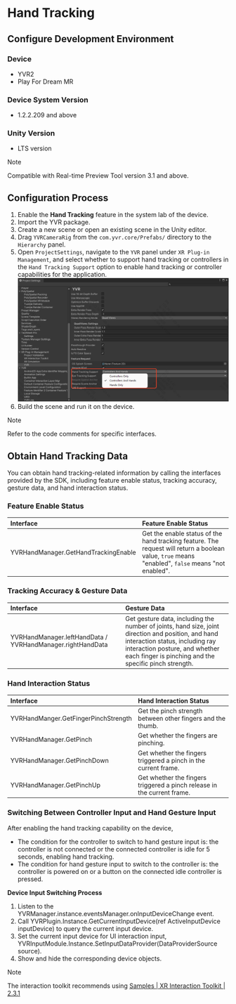 # Hand Tracking

## Configure Development Environment

### Device

- YVR2
- Play For Dream MR

### Device System Version

- 1.2.2.209 and above

### Unity Version

- LTS version

> [!Note] 
> Compatible with Real-time Preview Tool version 3.1 and above.

## Configuration Process

1. Enable the **Hand Tracking** feature in the system lab of the device.
2. Import the YVR package.
3. Create a new scene or open an existing scene in the Unity editor.
4. Drag `YVRCameraRig` from the `com.yvr.core/Prefabs/` directory to the `Hierarchy` panel.
5. Open `ProjectSettings`, navigate to the `YVR` panel under `XR Plug-in Management`, and select whether to support hand tracking or controllers in the `Hand Tracking Support` option to enable hand tracking or controller capabilities for the application.
    ![HandTracking](./HandTracking/HandTracking.png)
6. Build the scene and run it on the device.
> [!Note] 
> Refer to the code comments for specific interfaces.

## Obtain Hand Tracking Data

You can obtain hand tracking-related information by calling the interfaces provided by the SDK, including feature enable status, tracking accuracy, gesture data, and hand interaction status.

### Feature Enable Status

| **Interface** | **Feature Enable Status** |
| :------------ | :------------------------ | 
| YVRHandManager.GetHandTrackingEnable | Get the enable status of the hand tracking feature. The request will return a boolean value, `true` means "enabled", `false` means "not enabled". |

### Tracking Accuracy & Gesture Data

| **Interface** | **Gesture Data** |
| :------------ | :--------------- | 
| YVRHandManager.leftHandData / YVRHandManager.rightHandData | Get gesture data, including the number of joints, hand size, joint direction and position, and hand interaction status, including ray interaction posture, and whether each finger is pinching and the specific pinch strength. |

### Hand Interaction Status

| **Interface** | **Hand Interaction Status** |
| :------------ | :-------------------------- | 
| YVRHandManger.GetFingerPinchStrength | Get the pinch strength between other fingers and the thumb. |
| YVRHandManager.GetPinch | Get whether the fingers are pinching. |
| YVRHandManager.GetPinchDown | Get whether the fingers triggered a pinch in the current frame. |
| YVRHandManager.GetPinchUp | Get whether the fingers triggered a pinch release in the current frame. |

### Switching Between Controller Input and Hand Gesture Input

After enabling the hand tracking capability on the device,
- The condition for the controller to switch to hand gesture input is: the controller is not connected or the connected controller is idle for 5 seconds, enabling hand tracking.
- The condition for hand gesture input to switch to the controller is: the controller is powered on or a button on the connected idle controller is pressed.

**Device Input Switching Process**
1. Listen to the YVRManager.instance.eventsManager.onInputDeviceChange event.
2. Call YVRPlugin.Instance.GetCurrentInputDevice(ref ActiveInputDevice inputDevice) to query the current input device.
3. Set the current input device for UI interaction input, YVRInputModule.Instance.SetInputDataProvider(DataProviderSource source).
4. Show and hide the corresponding device objects.

> [!Note]
> The interaction toolkit recommends using [Samples | XR Interaction Toolkit | 2.3.1](https://docs.unity3d.com/Packages/com.unity.xr.interaction.toolkit@2.3/manual/samples.html#hands-interaction-demo)
